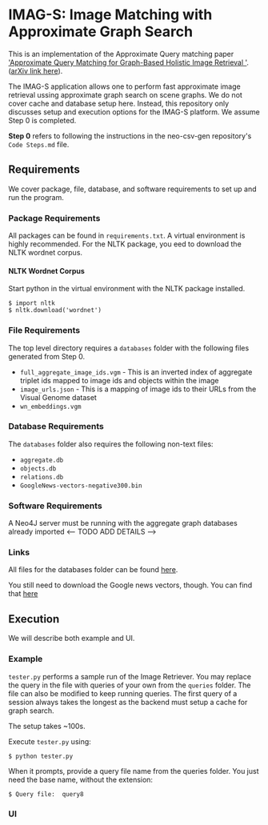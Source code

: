 # IMAG-S: Image Matching with Approximate Graph Search

This is an implementation of the Approximate Query matching paper ['Approximate Query Matching for Graph-Based Holistic Image Retrieval
'](https://link.springer.com/chapter/10.1007/978-3-319-94301-5_6). ([arXiv link here](https://arxiv.org/abs/1803.05401)).


The IMAG-S application allows one to perform fast approximate image retrieval ussing approximate graph search on scene graphs. We do not cover cache and database setup here. Instead, this repository only discusses setup and execution options for the IMAG-S platform. We assume Step 0 is completed.

**Step 0** refers to following the instructions in the neo-csv-gen repository's `Code Steps.md` file.

## Requirements

We cover package, file, database, and software requirements to set up and run the program.

### Package Requirements
All packages can be found in `requirements.txt`. A virtual environment is highly recommended. For the NLTK package, you eed to download the NLTK wordnet corpus.

#### NLTK Wordnet Corpus
Start python in the virtual environment with the NLTK package installed.

    $ import nltk
    $ nltk.download('wordnet')

### File Requirements
The top level directory requires a `databases` folder with the following files generated from Step 0.

- `full_aggregate_image_ids.vgm` - This is an inverted index of aggregate triplet ids mapped to image ids and objects within the image
- `image_urls.json` - This is a mapping of image ids to their URLs from the Visual Genome dataset
- `wn_embeddings.vgm`

### Database Requirements
The `databases` folder also requires the following non-text files:

- `aggregate.db`
- `objects.db`
- `relations.db`
- `GoogleNews-vectors-negative300.bin`

### Software Requirements
A Neo4J server must be running with the aggregate graph databases already imported <-- TODO ADD DETAILS -->

### Links
All files for the databases folder can be found [here](https://drive.google.com/open?id=1KIjqP7h7p3vIczy7-yDS0UuvL54vIqYz).

You still need to download the Google news vectors, though. You can find that [here](https://drive.google.com/file/d/0B7XkCwpI5KDYNlNUTTlSS21pQmM)

## Execution
We will describe both example and UI.

### Example
`tester.py` performs a sample run of the Image Retriever. You may replace the query in the file with queries of your own from the `queries` folder. The file can also be modified to keep running queries. The first query of a session always takes the longest as the backend must setup a cache for graph search.

The setup takes ~100s.

Execute `tester.py` using:

    $ python tester.py

When it prompts, provide a query file name from the queries folder. You just need the base name, without the extension:

    $ Query file:  query8

### UI
